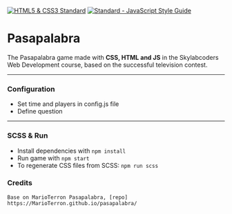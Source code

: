 [![HTML5 & CSS3 Standard](https://www.w3.org/html/logo/badge/html5-badge-h-css3-semantics.png)](http://www.w3.org/)  [![Standard - JavaScript Style Guide](https://img.shields.io/badge/code%20style-standard-brightgreen.svg)](http://standardjs.com/)

# Pasapalabra
 The Pasapalabra game made with **CSS, HTML and JS** in the Skylabcoders Web Development course, based on the successful television contest.

---
### Configuration
- Set time and players in config.js file
- Define question
---
### SCSS & Run
- Install dependencies with `npm install`
- Run game with `npm start`
- To regenerate CSS files from SCSS: `npm run scss`

### Credits
    Base on MarioTerron Pasapalabra, [repo] https://MarioTerron.github.io/pasapalabra/